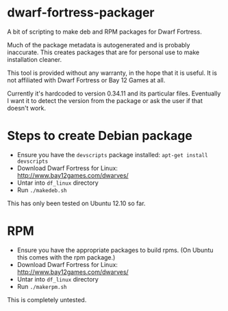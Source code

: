 dwarf-fortress-packager
=======================

A bit of scripting to make deb and RPM packages for Dwarf Fortress.

Much of the package metadata is autogenerated and is probably inaccurate. This creates packages that are for personal use to make installation cleaner.

This tool is provided without any warranty, in the hope that it is useful. It is not affiliated with Dwarf Fortress or Bay 12 Games at all.

Currently it's hardcoded to version 0.34.11 and its particular files. Eventually I want it to detect the version from the package or ask the user if that doesn't work.

Steps to create Debian package
==============================

* Ensure you have the `devscripts` package installed: `apt-get install devscripts`
* Download Dwarf Fortress for Linux: http://www.bay12games.com/dwarves/
* Untar into `df_linux` directory
* Run `./makedeb.sh`

This has only been tested on Ubuntu 12.10 so far.

RPM
===

* Ensure you have the appropriate packages to build rpms. (On Ubuntu this comes with the rpm package.)
* Download Dwarf Fortress for Linux: http://www.bay12games.com/dwarves/
* Untar into `df_linux` directory
* Run `./makerpm.sh`

This is completely untested.
